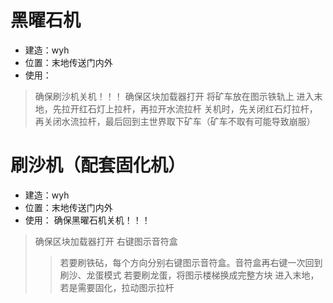 # 黑曜石机
- 建造：wyh
- 位置：末地传送门内外
- 使用：
> 确保刷沙机关机！！！
确保区块加载器打开
将矿车放在图示铁轨上
进入末地，先拉开红石灯上拉杆，再拉开水流拉杆
关机时，先关闭红石灯拉杆，再关闭水流拉杆，最后回到主世界取下矿车（矿车不取有可能导致崩服）

# 刷沙机（配套固化机）
- 建造：wyh
- 位置：末地传送门内外
- 使用：
确保黑曜石机关机！！！
> 确保区块加载器打开
右键图示音符盒
>> 若要刷铁砧，每个方向分别右键图示音符盒。音符盒再右键一次回到刷沙、龙蛋模式
若要刷龙蛋，将图示楼梯换成完整方块
进入末地，若是需要固化，拉动图示拉杆
